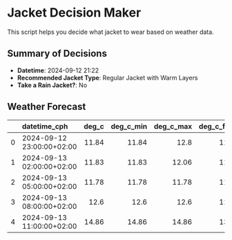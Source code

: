 # Jacket Decision Maker

This script helps you decide what jacket to wear based on weather data.

## Summary of Decisions

- **Datetime**: 2024-09-12 21:22
- **Recommended Jacket Type**: Regular Jacket with Warm Layers
- **Take a Rain Jacket?**: No

## Weather Forecast
|    | datetime_cph              |   deg_c |   deg_c_min |   deg_c_max |   deg_c_feels | weather   | wind   | rain   |
|---:|:--------------------------|--------:|------------:|------------:|--------------:|:----------|:-------|:-------|
|  0 | 2024-09-12 23:00:00+02:00 |   11.84 |       11.84 |       12.8  |         11.06 | Clouds    | Low    | None   |
|  1 | 2024-09-13 02:00:00+02:00 |   11.83 |       11.83 |       12.06 |         11.05 | Clouds    | Low    | None   |
|  2 | 2024-09-13 05:00:00+02:00 |   11.78 |       11.78 |       11.78 |         11.05 | Clouds    | Low    | None   |
|  3 | 2024-09-13 08:00:00+02:00 |   12.6  |       12.6  |       12.6  |         11.93 | Clouds    | Low    | None   |
|  4 | 2024-09-13 11:00:00+02:00 |   14.86 |       14.86 |       14.86 |         13.86 | Clouds    | Medium | None   |

